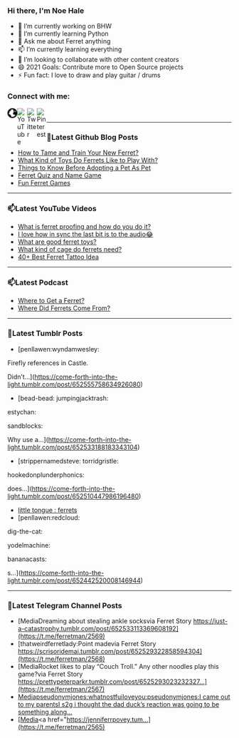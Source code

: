 ### Hi there, I'm Noe Hale

- 🔭 I’m currently working on BHW
- 🌱 I’m currently learning Python
- 💬 Ask me about Ferret anything
- 📫 I’m currently learning everything
- 🔭 I’m looking to collaborate with other content creators
- 😄 2021 Goals: Contribute more to Open Source projects
- ⚡ Fun fact: I love to draw and play guitar / drums

### Connect with me:

[<img align="left" alt="ferretvoice.com" width="22px" src="https://raw.githubusercontent.com/iconic/open-iconic/master/svg/globe.svg" />](https://ferretvoice.com)
[<img align="left" alt="YouTube" width="22px" src="https://cdn.jsdelivr.net/npm/simple-icons@v3/icons/youtube.svg" />](https://www.youtube.com/channel/UCk665XTfaMLVwFVWUmgnDiw)
[<img align="left" alt="Twitter" width="22px" src="https://cdn.jsdelivr.net/npm/simple-icons@v3/icons/twitter.svg" />](https://twitter.com/voiceferret)
[<img align="left" alt="Pinterest" width="22px" src="https://cdn.jsdelivr.net/npm/simple-icons@v3/icons/pinterest.svg" />](https://www.pinterest.com/voiceferret/)

<br />

---
### 🔭Latest Github Blog Posts
<!-- GITHUB:START -->
- [How to Tame and Train Your New Ferret?](http://noehale.github.io/how-to-tame-and-train-your-new-ferret/)
- [What Kind of Toys Do Ferrets Like to Play With?](http://noehale.github.io/what-kind-of-toys-do-ferrets-like-to-play-with/)
- [Things to Know Before Adopting a Pet As Pet](http://noehale.github.io/things-to-know-before-adopting-a-pet-as-pet/)
- [Ferret Quiz and Name Game](http://noehale.github.io/ferret-quiz/)
- [Fun Ferret Games](http://noehale.github.io/fun-ferret-games/)
<!-- GITHUB:END -->
---
### 📫Latest YouTube Videos

<!-- YOUTUBE:START -->
- [What is ferret proofing and how do you do it?](https://www.youtube.com/watch?v=81Syh_DJBQQ)
- [I love how in sync the last bit is to the audio😂](https://www.youtube.com/watch?v=WHBeGHwSlGY)
- [What are good ferret toys?](https://www.youtube.com/watch?v=tPxRilBzc0s)
- [What kind of cage do ferrets need?](https://www.youtube.com/watch?v=xzz6hC3sR5A)
- [40+ Best Ferret Tattoo Idea](https://www.youtube.com/watch?v=KIKqduR6Xcs)
<!-- YOUTUBE:END -->

---
### 📫Latest Podcast

<!-- PODCAST:START -->
- [Where to Get a Ferret?](https://anchor.fm/ferretvoice/episodes/Where-to-Get-a-Ferret-erurfu)
- [Where Did Ferrets Come From?](https://anchor.fm/ferretvoice/episodes/Where-Did-Ferrets-Come-From-eruq8g)
<!-- PODCAST:END -->
---
### 📝Latest Tumblr Posts

<!-- TUMBLR:START -->
- [penllawen:wyndamwesley:



Firefly references in Castle.

Didn’t...](https://come-forth-into-the-light.tumblr.com/post/652555758634926080)
- [bead-bead:
jumpingjacktrash:

estychan:

sandblocks:

Why use a...](https://come-forth-into-the-light.tumblr.com/post/652533188183343104)
- [strippernamedsteve:
torridgristle:

hookedonplunderphonics:

does...](https://come-forth-into-the-light.tumblr.com/post/652510447986196480)
- [little tongue : ferrets](https://come-forth-into-the-light.tumblr.com/post/652465142526803968)
- [penllawen:redcloud:

dig-the-cat:

yodelmachine:

bananacasts:

s...](https://come-forth-into-the-light.tumblr.com/post/652442520008146944)
<!-- TUMBLR:END -->
---
### 📝Latest Telegram Channel Posts

<!-- TELEGRAM:START -->
- [MediaDreaming about stealing ankle socksvia Ferret Story https://just-a-catastrophy.tumblr.com/post/652533113369608192](https://t.me/ferretman/2569)
- [thatweirdferretlady:Point madevia Ferret Story https://scrisoridemai.tumblr.com/post/652529322858594304](https://t.me/ferretman/2568)
- [MediaRocket likes to play “Couch Troll.” Any other noodles play this game?via Ferret Story https://prettypeterparkr.tumblr.com/post/6525293023232327...](https://t.me/ferretman/2567)
- [Mediapseudonymjones:whatnostfuiloveyou:pseudonymjones:I came out to my parentsI s2g i thought the dad duck’s reaction was going to be something along...](https://t.me/ferretman/2566)
- [<a href="https://64.media.tumblr.com/ecbc61ef5d89340b5263fb811a35ba66/tumblr_n705kpqAPp1qbrntno1_500.jpg">Media</a><a href="https://jenniferrpovey.tum...](https://t.me/ferretman/2565)
<!-- TELEGRAM:END -->
